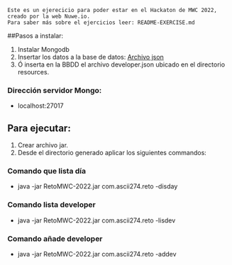 ```
Este es un ejerecicio para poder estar en el Hackaton de MWC 2022,
creado por la web Nuwe.io.
Para saber más sobre el ejercicios leer: README-EXERCISE.md
```

##Pasos a instalar:

1. Instalar Mongodb
2. Insertar los datos a la base de datos: [Archivo json](https://challenges-asset-files.s3.us-east-2.amazonaws.com/data_sets/mwc22.json)
3. Ó inserta en la BBDD el archivo developer.json ubicado en el directorio resources.

### Dirección servidor Mongo:
* localhost:27017

## Para ejecutar:

1. Crear archivo jar.
2. Desde el directorio generado aplicar los siguientes commandos:

### Comando que lista día
- java -jar RetoMWC-2022.jar com.ascii274.reto -disday

### Comando lista developer
- java -jar RetoMWC-2022.jar com.ascii274.reto -lisdev

### Comando añade developer
- java -jar RetoMWC-2022.jar com.ascii274.reto -addev
 


